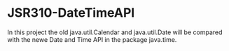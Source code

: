 JSR310-DateTimeAPI
==================

In this project the old java.util.Calendar and java.util.Date will be compared with the newe Date and Time API in the package java.time.
